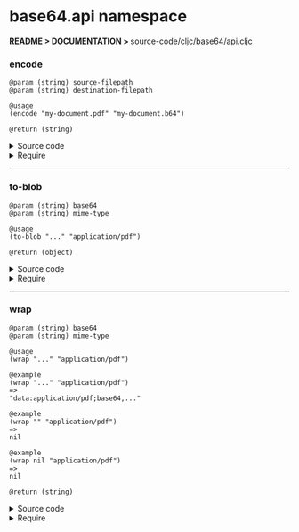 
# <strong>base64.api</strong> namespace

<strong>[README](../../../README.md) > [DOCUMENTATION](../../COVER.md) > </strong>source-code/cljc/base64/api.cljc

### encode

```
@param (string) source-filepath
@param (string) destination-filepath
```

```
@usage
(encode "my-document.pdf" "my-document.b64")
```

```
@return (string)
```

<details>
<summary>Source code</summary>

```
(defn encode
  [source-filepath destination-filepath]
  #?(:clj (when source-filepath (with-open [i (io/input-stream       source-filepath)
                                            o (io/output-stream destination-filepath)]
                                           (base64/encoding-transfer i o))
                                (slurp destination-filepath))))
```

</details>

<details>
<summary>Require</summary>

```
(ns my-namespace (:require [base64.api :refer [encode]]))

(base64.api/encode ...)
(encode            ...)
```

</details>

---

### to-blob

```
@param (string) base64
@param (string) mime-type
```

```
@usage
(to-blob "..." "application/pdf")
```

```
@return (object)
```

<details>
<summary>Source code</summary>

```
(defn to-blob
  [base64 mime-type]
  #?(:cljs (let [binary-string (.atob js/window base64)
                 binary-length (.-length binary-string)
                 integer-array (js/Uint8Array. binary-length)]
                (doseq [i (range binary-length)]
                       (aset integer-array i (.charCodeAt binary-string i)))
                (js/Blob. (clj->js [integer-array])
                          (clj->js {:type mime-type})))))
```

</details>

<details>
<summary>Require</summary>

```
(ns my-namespace (:require [base64.api :refer [to-blob]]))

(base64.api/to-blob ...)
(to-blob            ...)
```

</details>

---

### wrap

```
@param (string) base64
@param (string) mime-type
```

```
@usage
(wrap "..." "application/pdf")
```

```
@example
(wrap "..." "application/pdf")
=>
"data:application/pdf;base64,..."
```

```
@example
(wrap "" "application/pdf")
=>
nil
```

```
@example
(wrap nil "application/pdf")
=>
nil
```

```
@return (string)
```

<details>
<summary>Source code</summary>

```
(defn wrap
  [base64 mime-type]
  (if (string/nonblank? base64)
      (str "data:"mime-type";base64,"base64)))
```

</details>

<details>
<summary>Require</summary>

```
(ns my-namespace (:require [base64.api :refer [wrap]]))

(base64.api/wrap ...)
(wrap            ...)
```

</details>
